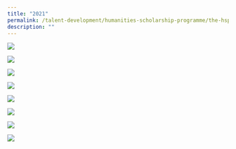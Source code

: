```yaml
---
title: "2021"
permalink: /talent-development/humanities-scholarship-programme/the-hsp-class/hsp-class/2021-2/
description: ""
---
```

![](/images/HSP%20Class/2021/2021-7.jpg)

![](/images/HSP%20Class/2021/2021-6.jpg)

![](/images/HSP%20Class/2021/2021-5.jpg)

![](/images/HSP%20Class/2021/2021-4.jpg)

![](/images/HSP%20Class/2021/2021-3.jpg)

![](/images/HSP%20Class/2021/2021-2.jpg)

![](/images/HSP%20Class/2021/2021-1.jpg)

![](/images/HSP%20Class/2021/2021.jpg)